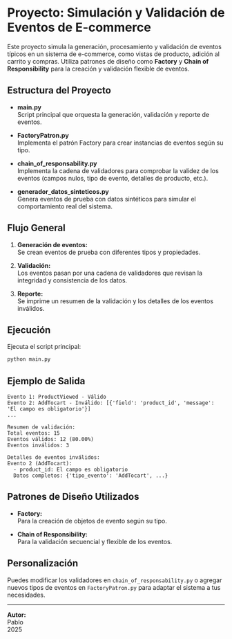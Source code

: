 # Proyecto: Simulación y Validación de Eventos de E-commerce

Este proyecto simula la generación, procesamiento y validación de eventos típicos en un sistema de e-commerce, como vistas de producto, adición al carrito y compras. Utiliza patrones de diseño como **Factory** y **Chain of Responsibility** para la creación y validación flexible de eventos.

## Estructura del Proyecto

- **main.py**  
  Script principal que orquesta la generación, validación y reporte de eventos.

- **FactoryPatron.py**  
  Implementa el patrón Factory para crear instancias de eventos según su tipo.

- **chain_of_responsability.py**  
  Implementa la cadena de validadores para comprobar la validez de los eventos (campos nulos, tipo de evento, detalles de producto, etc.).

- **generador_datos_sinteticos.py**  
  Genera eventos de prueba con datos sintéticos para simular el comportamiento real del sistema.

## Flujo General

1. **Generación de eventos:**  
   Se crean eventos de prueba con diferentes tipos y propiedades.

2. **Validación:**  
   Los eventos pasan por una cadena de validadores que revisan la integridad y consistencia de los datos.

3. **Reporte:**  
   Se imprime un resumen de la validación y los detalles de los eventos inválidos.

## Ejecución

Ejecuta el script principal:

```bash
python main.py
```

## Ejemplo de Salida

```
Evento 1: ProductViewed - Válido
Evento 2: AddTocart - Inválido: [{'field': 'product_id', 'message': 'El campo es obligatorio'}]
...

Resumen de validación:
Total eventos: 15
Eventos válidos: 12 (80.00%)
Eventos inválidos: 3

Detalles de eventos inválidos:
Evento 2 (AddTocart):
  - product_id: El campo es obligatorio
  Datos completos: {'tipo_evento': 'AddTocart', ...}
```

## Patrones de Diseño Utilizados

- **Factory:**  
  Para la creación de objetos de evento según su tipo.

- **Chain of Responsibility:**  
  Para la validación secuencial y flexible de los eventos.

## Personalización

Puedes modificar los validadores en `chain_of_responsability.py` o agregar nuevos tipos de eventos en `FactoryPatron.py` para adaptar el sistema a tus necesidades.

---

**Autor:**  
Pablo  
2025
